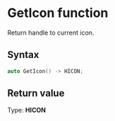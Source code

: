 # GetIcon function

Return handle to current icon.

## Syntax

```cpp
auto GetIcon() -> HICON;
```

## Return value

Type: **HICON**
